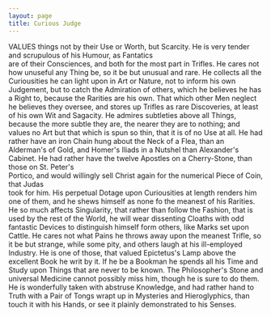 ```yaml
---
layout: page
title: Curious Judge
---
```


VALUES things not by their Use or
Worth, but Scarcity. He is very tender
and scrupulous of his Humour, as Fantatics  
are of their Consciences, and both for the most
part in Trifles. He cares not how unuseful
any Thing be, so it be but unusual and rare.
He collects all the Curiousities he can light upon
in Art or Nature, not to inform his own
Judgement, but to catch the Admiration of others, which he believes he has a Right to, because the Rarities are his own. That which
other Men neglect he believes they oversee,
and stores up Trifles as rare Discoveries, at least
of his own Wit and Sagacity. He admires
subtleties above all Things, because the more
subtle they are, the nearer they are to nothing;
and values no Art but that which is spun so
thin, that it is of no Use at all. He had rather
have an iron Chain hung about the Neck of a
Flea, than an Alderman's of Gold, and Homer's Iliads in a Nutshel than Alexander's Cabinet. He had rather have the twelve Apostles
on a Cherry-Stone, than those on St. Peter's  
Portico, and would willingly sell Christ again
for the numerical Piece of Coin, that Judas  
took for him. His perpetual Dotage upon
Curiousities at length renders him one of them,
and he shews himself as none fo the meanest
of his Rarities. He so much affects Singularity, that rather than follow the Fashion, that
is used by the rest of the World, he will wear
dissenting Cloaths with odd fantastic Devices
to distinguish himself form others, like Marks
set upon Cattle. He cares not what Pains he
throws away upon the meanest Trifle, so it be
but strange, while some pity, and others laugh
at his ill-employed Industry. He is one of
those, that valued Epictetus's Lamp above the
excellent Book he writ by it. If he be a Bookman he spends all his Time and Study upon
Things that are never to be known. The
  Philosopher's Stone and universal Medicine cannot
possibly miss him, though he is sure to do them.
He is wonderfully taken with abstruse Knowledge, and had rather hand to Truth with a
Pair of Tongs wrapt up in Mysteries and Hieroglyphics, than touch it with his Hands, or see
it plainly demonstrated to his Senses.

